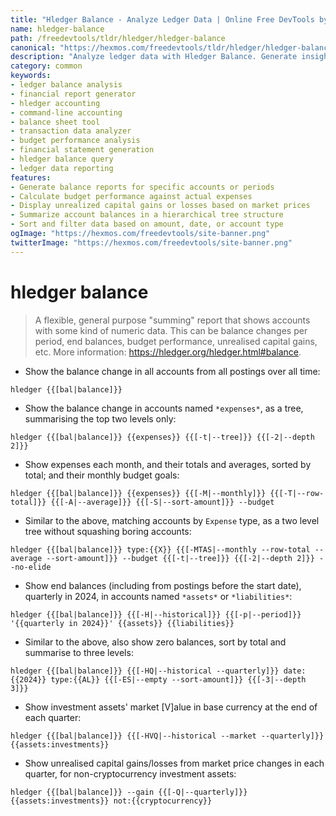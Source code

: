 ```yaml
---
title: "Hledger Balance - Analyze Ledger Data | Online Free DevTools by Hexmos"
name: hledger-balance
path: /freedevtools/tldr/hledger/hledger-balance
canonical: "https://hexmos.com/freedevtools/tldr/hledger/hledger-balance/"
description: "Analyze ledger data with Hledger Balance. Generate insightful reports for transactions, budgets, and financial performance using this powerful command-line tool. Free online tool, no registration required."
category: common
keywords:
- ledger balance analysis
- financial report generator
- hledger accounting
- command-line accounting
- balance sheet tool
- transaction data analyzer
- budget performance analysis
- financial statement generation
- hledger balance query
- ledger data reporting
features:
- Generate balance reports for specific accounts or periods
- Calculate budget performance against actual expenses
- Display unrealized capital gains or losses based on market prices
- Summarize account balances in a hierarchical tree structure
- Sort and filter data based on amount, date, or account type
ogImage: "https://hexmos.com/freedevtools/site-banner.png"
twitterImage: "https://hexmos.com/freedevtools/site-banner.png"
---
```


# hledger balance

> A flexible, general purpose "summing" report that shows accounts with some kind of numeric data.
> This can be balance changes per period, end balances, budget performance, unrealised capital gains, etc.
> More information: <https://hledger.org/hledger.html#balance>.

- Show the balance change in all accounts from all postings over all time:

`hledger {{[bal|balance]}}`

- Show the balance change in accounts named `*expenses*`, as a tree, summarising the top two levels only:

`hledger {{[bal|balance]}} {{expenses}} {{[-t|--tree]}} {{[-2|--depth 2]}}`

- Show expenses each month, and their totals and averages, sorted by total; and their monthly budget goals:

`hledger {{[bal|balance]}} {{expenses}} {{[-M|--monthly]}} {{[-T|--row-total]}} {{[-A|--average]}} {{[-S|--sort-amount]}} --budget`

- Similar to the above, matching accounts by `Expense` type, as a two level tree without squashing boring accounts:

`hledger {{[bal|balance]}} type:{{X}} {{[-MTAS|--monthly --row-total --average --sort-amount]}} --budget {{[-t|--tree]}} {{[-2|--depth 2]}} --no-elide`

- Show end balances (including from postings before the start date), quarterly in 2024, in accounts named `*assets*` or `*liabilities*`:

`hledger {{[bal|balance]}} {{[-H|--historical]}} {{[-p|--period]}} '{{quarterly in 2024}}' {{assets}} {{liabilities}}`

- Similar to the above, also show zero balances, sort by total and summarise to three levels:

`hledger {{[bal|balance]}} {{[-HQ|--historical --quarterly]}} date:{{2024}} type:{{AL}} {{[-ES|--empty --sort-amount]}} {{[-3|--depth 3]}}`

- Show investment assets' market [V]alue in base currency at the end of each quarter:

`hledger {{[bal|balance]}} {{[-HVQ|--historical --market --quarterly]}} {{assets:investments}}`

- Show unrealised capital gains/losses from market price changes in each quarter, for non-cryptocurrency investment assets:

`hledger {{[bal|balance]}} --gain {{[-Q|--quarterly]}} {{assets:investments}} not:{{cryptocurrency}}`
